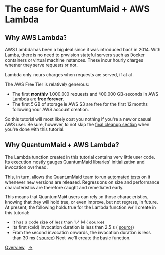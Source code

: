 # The case for QuantumMaid + AWS Lambda

## Why AWS Lambda?

AWS Lambda has been a big deal since it was introduced back in 2014. With Lamba, there is no need to provision stateful
servers such as Docker containers or virtual machine instances. These incur hourly
charges whether they serve requests or not.

Lambda only incurs charges when requests are served, if at all.

The AWS Free Tier is relatively generous:
- The first **monthly** 1.000.000 requests and 400.000 GB-seconds in AWS Lambda are **free forever**.
- The first 5 GB of storage in AWS S3 are free for the first 12 months following your AWS account creation.

So this tutorial will most likely cost you nothing if you're a new or casual AWS user. Be sure, however, to not skip the <!---[Link](06_CleaningUp.md "final cleanup section")-->
[final cleanup section](06_CleaningUp.md) when you're done with this tutorial.

## Why QuantumMaid + AWS Lambda?

The Lambda function created in this tutorial contains <!---[Link](step4/src/main/java/de/quantummaid/tutorials/Main.java "very little user code")-->
[very little user code](step4/src/main/java/de/quantummaid/tutorials/Main.java).
Its execution mostly gauges QuantumMaid libraries' initialization and invocation overhead.

This, in turn, allows the QuantumMaid team to run [automated tests](itests/src/test/scripts) on it whenever new versions are released.
Regressions on size and performance characteristics are therefore caught and remediated early.

This means that QuantumMaid users can rely on those characteristics, knowing that they will hold true, or even improve, but not regress, in future. At present, the following holds true for the Lambda function we'll create in this tutorial:

- It has a code size of less than 1.4 M (<!---[Link](itests/src/test/scripts/jar-tests.sh "source")-->
[source](itests/src/test/scripts/jar-tests.sh))
- Its first (cold) invocation duration is less than 2.5 s (<!---[Link](itests/src/test/scripts/restapi-tests.sh  "source")-->
[source](itests/src/test/scripts/restapi-tests.sh))
- From the second invocation onwards, the invocation duration is less than 30 ms (<!---[Link](itests/src/test/scripts/restapi-tests.sh  "source")-->
[source](itests/src/test/scripts/restapi-tests.sh))
Next, we'll create the basic function.

<!---[Nav]-->
[Overview](README.md)&nbsp;&nbsp;&nbsp;[&rarr;](02_MinimumViableFunction.md)